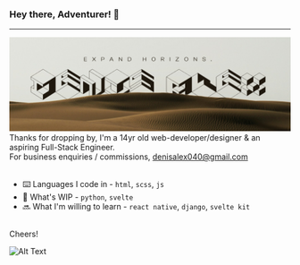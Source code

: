 ### Hey there, Adventurer! 👋
- - -

![Alt Text](https://raw.githubusercontent.com/devdenisalex/devdenisalex/main/banner.png)
<br>
Thanks for dropping by, I'm a 14yr old web-developer/designer & an aspiring Full-Stack Engineer.
<br>
For business enquiries / commissions, denisalex040@gmail.com
<br>
<br>
- ⌨️ Languages I code in - `html`, `scss`, `js` 
- 🚧 What's WIP - `python`, `svelte` 
- 🔜 What I'm willing to learn - `react native`, `django`, `svelte kit` 
<br>
Cheers!

![Alt Text](https://tenor.com/view/peace-out-gif-22295199.gif)
